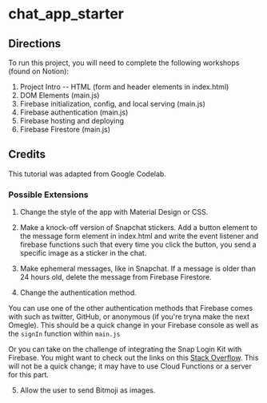 # chat_app_starter

## Directions
To run this project, you will need to complete the following workshops (found on Notion):

1. Project Intro -- HTML (form and header elements in index.html)
2. DOM Elements (main.js) 
3. Firebase initialization, config, and local serving (main.js) 
4. Firebase authentication (main.js)
5. Firebase hosting and deploying
6. Firebase Firestore (main.js)

## Credits
This tutorial was adapted from Google Codelab. 

### Possible Extensions

1. Change the style of the app with Material Design or CSS. 

2. Make a knock-off version of Snapchat stickers. Add a button element to the message form element in index.html and write the event listener and firebase functions such that every time you click the button, you send a specific image as a sticker in the chat. 

3. Make ephemeral messages, like in Snapchat. If a message is older than 24 hours old, delete the message from Firebase Firestore. 

4. Change the authentication method. 

You can use one of the other authentication methods that Firebase comes with such as twitter, GitHub, or anonymous (if you're tryna make the next Omegle). This should be a quick change in your Firebase console as well as the `signIn` function within `main.js`

Or you can take on the challenge of integrating the Snap Login Kit with Firebase. You might want to check out the links on this [Stack Overflow](https://stackoverflow.com/questions/61341010/is-it-possible-to-user-snapchat-kit-login-with-firebase). This will not be a quick change; it may have to use Cloud Functions or a server for this part.

5. Allow the user to send Bitmoji as images.
